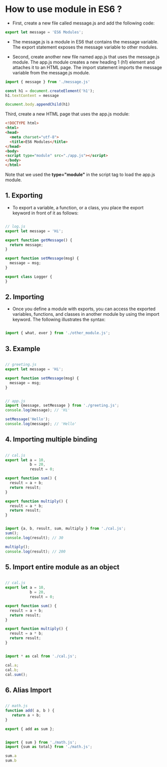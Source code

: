 # How to use module in ES6 ? #
- First, create a new file called message.js and add the following code:

```js
export let message = 'ES6 Modules';

```

- The message.js is a module in ES6 that contains the message variable. The export statement exposes the message variable to other modules.

- Second, create another new file named app.js that uses the message.js module. The app.js module creates a new heading 1 (h1) element and attaches it to an HTML page. The import statement imports the message variable from the message.js module.

```js
import { message } from './message.js'

const h1 = document.createElement('h1');
h1.textContent = message

document.body.appendChild(h1)
````

Third, create a new HTML page that uses the app.js module:
```html
<!DOCTYPE html>
<html>
<head>
  <meta charset="utf-8">
  <title>ES6 Modules</title>
</head>
<body>
<script type="module" src="./app.js"></script>
</body>
</html>
```
Note that we used the <b>type="module"</b> in the script tag to load the app.js module.

## 1. Exporting ##

- To export a variable, a function, or a class, you place the export keyword in front of it as follows:


```js

// log.js
export let message = 'Hi';

export function getMessage() {
  return message;
}

export function setMessage(msg) {
  message = msg;
}

export class Logger {
}
```

## 2. Importing ##
- Once you define a module with exports, you can access the exported variables, functions, and classes in another module by using the import keyword. The following illustrates the syntax:

```js

import { what, ever } from './other_module.js';

```

## 3. Example ##

```js

// greeting.js
export let message = 'Hi';

export function setMessage(msg) {
  message = msg;
}

```


```js

// app.js
import {message, setMessage } from './greeting.js';
console.log(message); // 'Hi'

setMessage('Hello');
console.log(message); // 'Hello' 

```

## 4. Importing multiple binding ##
```js

// cal.js
export let a = 10,
           b = 20,
           result = 0;

export function sum() {
  result = a + b;
  return result;
}

export function multiply() {
  result = a * b;
  return result;
}

```

```js

import {a, b, result, sum, multiply } from './cal.js';
sum();
console.log(result); // 30

multiply();
console.log(result); // 200

```

## 5. Import entire module as an object ##

```js

// cal.js
export let a = 10,
           b = 20,
           result = 0;

export function sum() {
  result = a + b;
  return result;
}

export function multiply() {
  result = a * b;
  return result;
}

```

```js

import * as cal from './cal.js';

cal.a;
cal.b;
cal.sum();

```

## 6. Alias Import ##
```js

// math.js  
function add( a, b ) {
   return a + b;
}

export { add as sum };

```

```js

import { sum } from './math.js';
import {sum as total} from './math.js';

sum.a
sum.b

```


